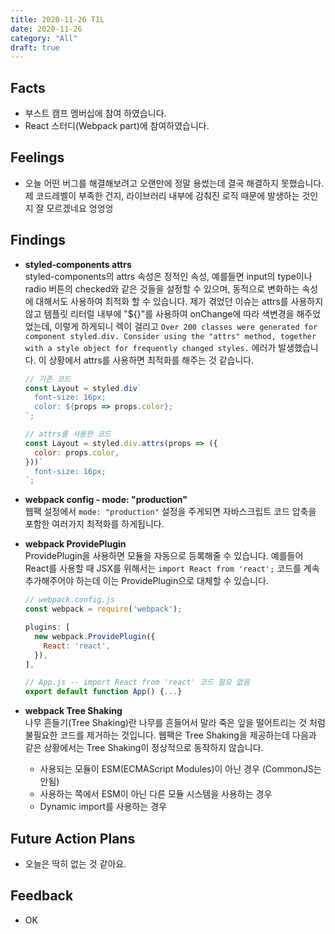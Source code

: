```yaml
---
title: 2020-11-26 TIL
date: 2020-11-26
category: "All"
draft: true
---
```


## Facts

- 부스트 캠프 멤버십에 참여 하였습니다.
- React 스터디(Webpack part)에 참여하였습니다.

## Feelings

- 오늘 어떤 버그를 해결해보려고 오랜만에 정말 용썼는데 결국 해결하지 못했습니다. 제 코드레벨이 부족한 건지, 라이브러리 내부에 감춰진 로직 때문에 발생하는 것인지 잘 모르겠네요 엉엉엉

## Findings

- **styled-components attrs**  
  styled-components의 attrs 속성은 정적인 속성, 예를들면 input의 type이나 radio 버튼의 checked와 같은 것들을 설정할 수 있으며, 동적으로 변화하는 속성에 대해서도 사용하여 최적화 할 수 있습니다. 제가 겪었던 이슈는 attrs를 사용하지 않고 템플릿 리터럴 내부에 "${}"를 사용하여 onChange에 따라 색변경을 해주었었는데, 이렇게 하게되니 렉이 걸리고 `Over 200 classes were generated for component styled.div. Consider using the "attrs" method, together with a style object for frequently changed styles.` 에러가 발생했습니다. 이 상황에서 attrs를 사용하면 최적화를 해주는 것 같습니다.

    ```js
    // 기존 코드
    const Layout = styled.div`
      font-size: 16px;
      color: ${props => props.color};
    `;

    // attrs를 사용한 코드
    const Layout = styled.div.attrs(props => ({
      color: props.color,
    }))`
      font-size: 16px;
    `;
    ```

- **webpack config - mode: "production"**  
  웹팩 설정에서 `mode: "production"` 설정을 주게되면 자바스크립트 코드 압축을 포함한 여러가지 최적화를 하게됩니다.

- **webpack ProvidePlugin**  
  ProvidePlugin을 사용하면 모듈을 자동으로 등록해줄 수 있습니다. 예를들어 React를 사용할 때 JSX를 위해서는 `import React from 'react';` 코드를 계속 추가해주어야 하는데 이는 ProvidePlugin으로 대체할 수 있습니다.

    ```js
    // webpack.config.js
    const webpack = require('webpack');

    plugins: [
      new webpack.ProvidePlugin({
        React: 'react',
      }),
    ],

    // App.js -- import React from 'react' 코드 필요 없음
    export default function App() {...}
    ```

- **webpack Tree Shaking**  
  나무 흔들기(Tree Shaking)란 나무를 흔들어서 말라 죽은 잎을 떨어트리는 것 처럼 불필요한 코드를 제거하는 것입니다. 웹팩은 Tree Shaking을 제공하는데 다음과 같은 상황에서는 Tree Shaking이 정상적으로 동작하지 않습니다.

    - 사용되는 모듈이 ESM(ECMAScript Modules)이 아닌 경우 (CommonJS는 안됨)
    - 사용하는 쪽에서 ESM이 아닌 다른 모듈 시스템을 사용하는 경우
    - Dynamic import를 사용하는 경우

## Future Action Plans

- 오늘은 딱히 없는 것 같아요.

## Feedback

- OK
